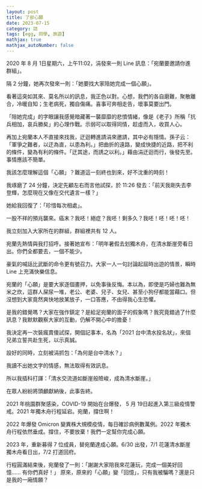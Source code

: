 ```yaml
---
layout: post
title: 了卻心願
date: 2023-07-15
category: 誌
tags: [egg, 同學, 旅遊]
mathjax: true
mathjax_autoNumber: false
---
```


2020 年 8 月 1日星期六，上午11:02，涓發來一則 Line 訊息：「宛蘭要邀請你進群組」。

<!--more-->

隔 2 分鐘，她再次發來一則：「她要找大家陪她完成一個心願」。

看著這突如其來、莫名所以的訊息，我正色以對。心想，我們的各自磨難，聚散離合，冷暖自知；生老病死，獨自傷痛。喜事可奔相走告，壞事莫要出門。

「陪她完成」的字眼讓我感覺暗藏著一襲靡靡的悲憤情緒，像是《老子》所稱「抗兵相加，哀兵勝矣」的心理作戰。示弱可以取得同情，趁虛而入，收買人心。

再加上宛蘭本人不直接來找我，迂迴轉進請涓來邀請，其中必有隱情。孫子云：「軍爭之難者，以迂為直，以患為利。」把曲折的遠路，變成快捷的近路，把不利的條件，變為有利的條件。「迂其途，而誘之以利。」藉由涓迂迴而行，後發先至。事情應該不簡單。

我該怎麼理解這個「心願」？難道這一刻終也到來，好不沈重的時刻！

我琢磨了 24 分鐘，決定先顧左右而言他試探，於 11:26 發去：「前天我剛失去李登輝，怎麼現在又像在交代遺言一樣？」

她給我回復了：「珍惜每次相處」。

一股不祥的預兆襲來。癌末？我呸！絕症？我呸！剩多久？我呸！呸！呸！呸！

我立刻加入大家所在的群組，群組裡共有 12 人。

宛蘭先熱情與我打招呼。接著她宣布：「明年暑假去划獨木舟，在清水斷崖旁看日出。你們全都要去，一個不能少。

豪氣的喊話比武斷的命令更有號召力。大家一人一句討論起屆時出遊的情景，瞬時 Line 上充滿快樂信息。

宛蘭的「心願」是要大家逐個畫押，以免事後反悔。本以為，即使是巧婦也難為無米之炊，這群人屎尿一堆，老公、老婆、兒子、女兒、甚至小狗仔都能當藉口。但沒想到大家竟然爽快地放某放子，一口答應，不由得我心生恐懼。

是我的錯覺嗎？大家在強作鎮定？是給足宛蘭的面子的假象嗎？我究竟錯過了什麼訊息？我默默觀察大家的互動，仍解不開心中的擔憂！

我決定再一次裝瘋賣傻試探，開個記事本，名為「2021 台中清水投名狀」，來個兄弟立誓共赴生死，以示真誠。

設好的同時，立刻被涓抓包：「為何是台中清水？」

我讀不出她文字的情感，無法取得有效訊息。

所以我插科打諢：「清水交流道如斷崖般險峻，成為清水斷崖。」

在眾人紛紛將頭顱獻納後，此事告終。

2021 年桃園群聚感染，COVID-19 開始在台爆發， 5 月 19日起進入第三級疫情警戒。2021 年獨木舟行程延宕。宛蘭，撐住啊！

2022 年爆發 Omicron 變異株大規模疫情，每日確診病例數萬例。2022 年獨木舟行程依然垂成。撐住，不要放棄！我們一定幫你完成心願。

2023 年，重新募得 7 位成員，替宛蘭達成心願。6/30 出發，7/1 花蓮清水斷崖獨木舟看日出，7/2 打道回府。

行程圓滿結束後，宛蘭發了一則：「謝謝大家陪我來花蓮玩，完成一個美好回憶…… 有你們真好！」
原來，原來的「心願」變「回憶」，只有我被騙嗎？還是只是我的一廂情願？
